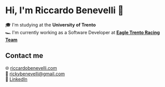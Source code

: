 # Hi, I'm Riccardo Benevelli :wave:

:mortar_board: I'm studying at the **University of Trento** <br/>
:racing_car: I'm currently working as a Software Developer at [**Eagle Trento Racing Team**](https://www.eagletrt.it/) <br/>


## Contact me

:globe_with_meridians: [riccardobenevelli.com](https://riccardobenevelli.com) <br/>
:email: [rickybenevelli@gmail.com](mailto:rickybenevelli@gmail.com) <br/>
:link: [LinkedIn](https://www.linkedin.com/in/riccardobenevelli/) <br/>
